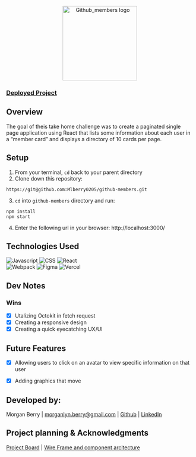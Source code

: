 <p align="center">
<img width='200' alt='Github_members logo' src='https://user-images.githubusercontent.com/102934145/215936359-e61ff3b8-964b-402c-b7dd-d8617eb5e96b.png'>
</p>

### [Deployed Project](https://github-members.vercel.app/)

## Overview
The goal of theis take home challenge was to create a paginated single page application using React that lists some information about each user in a “member card” and displays a directory of 10 cards per page.

## Setup
1. From your terminal, `cd` back to your parent directory
2. Clone down this repository:
  ```
  https://git@github.com:Mlberry0205/github-members.git
  ```
3. `cd` into `github-members` directory and run:
  ```
  npm install
  npm start
  ```
4. Enter the following url in your browser: http://localhost:3000/

## Technologies Used
![Javascript](https://img.shields.io/badge/JavaScript-323330?style=for-the-badge&logo=javascript&logoColor=F7DF1E) 
![CSS](https://img.shields.io/badge/CSS3-1572B6?style=for-the-badge&logo=css3&logoColor=white) 
![React](https://img.shields.io/badge/react-%2320232a.svg?style=for-the-badge&logo=react&logoColor=%2361DAFB)  
![Webpack](https://img.shields.io/badge/webpack-%238DD6F9.svg?style=for-the-badge&logo=webpack&logoColor=black) 
![Figma](https://img.shields.io/badge/figma-%23F24E1E.svg?style=for-the-badge&logo=figma&logoColor=white)
![Vercel](https://img.shields.io/badge/vercel-%23000000.svg?style=for-the-badge&logo=vercel&logoColor=white)

## Dev Notes
### Wins
- [X] Utalizing Octokit in fetch request
- [x] Creating a responsive design
- [x] Creating a quick eyecatching UX/UI

## Future Features
- [X] Allowing users to click on an avatar to view specific information on that user
- [X] Adding graphics that move 


## Developed by:
Morgan Berry |
morganlyn.berry@gmail.com |
[Github](https://github.com/Mlberry0205) |
[LinkedIn](https://www.linkedin.com/in/morgan-lyn-berry/)

## Project planning & Acknowledgments 
[Project Board](https://github.com/users/Mlberry0205/projects/8/views/1) |
[Wire Frame and component arcitecture](https://www.figma.com/file/jvs7WsZyh7T5Nx1G66AQER/GIthub-Members?node-id=0%3A1&t=LYwMCqpYV60Intas-0)
